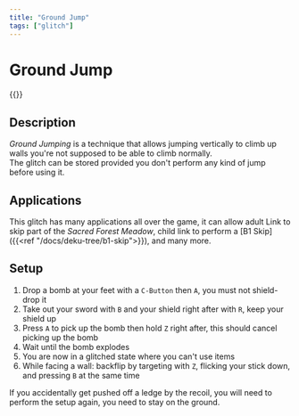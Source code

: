```yaml
---
title: "Ground Jump"
tags: ["glitch"]
---
```


# Ground Jump
<div class="yt float-right">{{<youtube "ntgPhH3mhBw">}}</div>

## Description
_Ground Jumping_ is a technique that allows jumping vertically to climb up
walls you're not supposed to be able to climb normally.  
The glitch can be stored provided you don't perform any kind of jump before using it.

## Applications
This glitch has many applications all over the game, it can allow adult Link to
skip part of the _Sacred Forest Meadow_, child link to perform a [B1
Skip]({{<ref "/docs/deku-tree/b1-skip">}}), and many more.

## Setup
1. Drop a bomb at your feet with a `C-Button` then `A`, you must not
   shield-drop it
2. Take out your sword with `B` and your shield right after with `R`, keep
   your shield up
3. Press `A` to pick up the bomb then hold `Z` right after, this should cancel
   picking up the bomb
4. Wait until the bomb explodes
5. You are now in a glitched state where you can't use items
6. While facing a wall: backflip by targeting with `Z`, flicking your stick down, and pressing `B`
   at the same time

If you accidentally get pushed off a ledge by the recoil, you will need to
perform the setup again, you need to stay on the ground.
